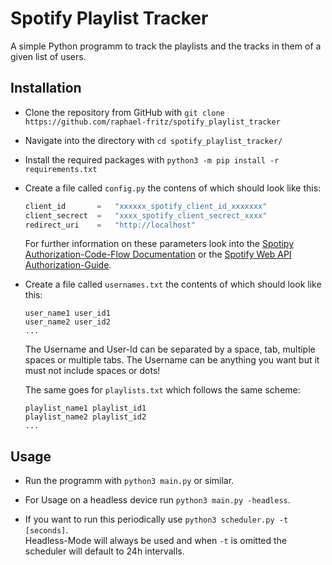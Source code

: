 # Spotify Playlist Tracker
A simple Python programm to track the playlists and the tracks in them of a given list of users.

## Installation
* Clone the repository from GitHub with `git clone https://github.com/raphael-fritz/spotify_playlist_tracker`
* Navigate into the directory with `cd spotify_playlist_tracker/`

* Install the required packages with `python3 -m pip install -r requirements.txt`

* Create a file called `config.py` the contens of which should look like this:
    ```python
    client_id       =   "xxxxxx_spotify_client_id_xxxxxxx"
    client_secrect  =   "xxxx_spotify_client_secrect_xxxx"
    redirect_uri    =   "http://localhost"
    ```
    For further information on these parameters look into the [Spotipy Authorization-Code-Flow Documentation](https://spotipy.readthedocs.io/en/2.18.0/#getting-started) or the [Spotify Web API Authorization-Guide](https://developer.spotify.com/documentation/general/guides/authorization-guide/).

* Create a file called `usernames.txt` the contents of which should look like this:
    ```
    user_name1 user_id1
    user_name2 user_id2
    ...
    ```
    The Username and User-Id can be separated by a space, tab, multiple spaces or multiple tabs.
    The Username can be anything you want but it must not include spaces or dots! 

    The same goes for `playlists.txt` which follows the same scheme:
    ```
    playlist_name1 playlist_id1
    playlist_name2 playlist_id2
    ...
    ```

## Usage
* Run the programm with `python3 main.py` or similar.

* For Usage on a headless device run `python3 main.py -headless`.

* If you want to run this periodically use `python3 scheduler.py -t [seconds]`.  
Headless-Mode will always be used and when `-t` is omitted the scheduler will default to 24h intervalls.


